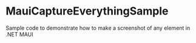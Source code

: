 # MauiCaptureEverythingSample
 Sample code to demonstrate how to make a screenshot of any element in .NET MAUI
